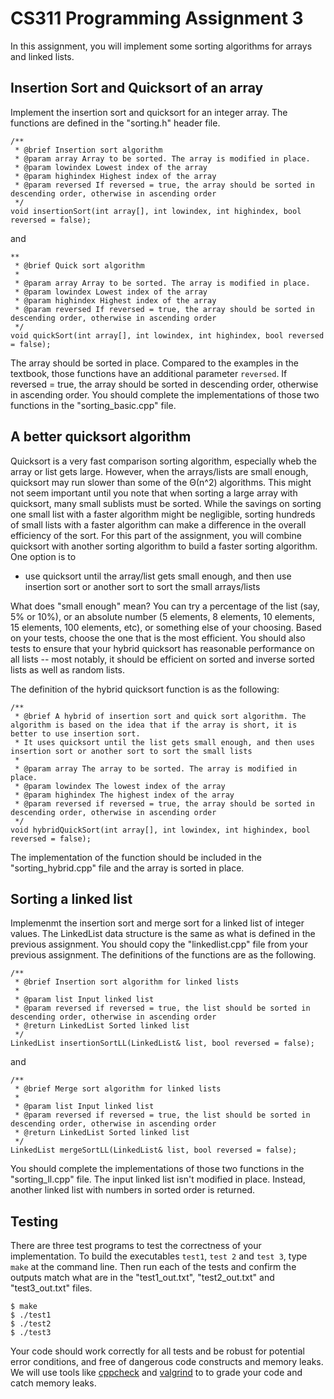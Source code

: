 # CS311 Programming Assignment 3

In this assignment, you will implement some sorting algorithms for arrays and linked lists.

## Insertion Sort and Quicksort of an array
Implement the insertion sort and quicksort for an integer array. The functions are defined in the "sorting.h" header file.
```
/**
 * @brief Insertion sort algorithm
 * @param array Array to be sorted. The array is modified in place.
 * @param lowindex Lowest index of the array
 * @param highindex Highest index of the array
 * @param reversed If reversed = true, the array should be sorted in descending order, otherwise in ascending order
 */
void insertionSort(int array[], int lowindex, int highindex, bool reversed = false);
```
and
```
**
 * @brief Quick sort algorithm
 * 
 * @param array Array to be sorted. The array is modified in place.
 * @param lowindex Lowest index of the array
 * @param highindex Highest index of the array
 * @param reversed If reversed = true, the array should be sorted in descending order, otherwise in ascending order
 */
void quickSort(int array[], int lowindex, int highindex, bool reversed = false);
```
The array should be sorted in place. Compared to the examples in the textbook, those functions have an additional parameter `reversed`. If reversed = true, the array should be sorted in descending order, otherwise in ascending order. You should complete the implementations of those two functions in the "sorting_basic.cpp" file. 

## A better quicksort algorithm
Quicksort is a very fast comparison sorting algorithm, especially wheb the array or list gets large. However, when the arrays/lists are small enough, quicksort may run slower than some of the Θ(n^2) algorithms.  This might not seem important until you note that when sorting a large array with quicksort, many small sublists must be sorted.  While the savings on sorting one small list with a faster algorithm might be negligible, sorting hundreds of small lists with a faster algorithm can make a difference in the overall efficiency of the sort.  For this part of the assignment, you will combine quicksort with another sorting algorithm to build a faster sorting algorithm. One option is to 
<ul>
<li>use quicksort until the array/list gets small enough, and then use insertion sort or another sort to sort the small arrays/lists </li>
</ul>
What does "small enough" mean?  You can try a percentage of the list (say, 5% or 10%), or an absolute number (5 elements, 8 elements, 10 elements, 15 elements, 100 elements, etc), or something else of your choosing. Based on your tests, choose the one that is the most efficient. You should also tests to ensure that your hybrid quicksort has reasonable performance on all lists -- most notably, it should be efficient on sorted and inverse sorted lists as well as random lists.  

The definition of the hybrid quicksort function is as the following:
```
/**
 * @brief A hybrid of insertion sort and quick sort algorithm. The algorithm is based on the idea that if the array is short, it is better to use insertion sort.
 * It uses quicksort until the list gets small enough, and then uses insertion sort or another sort to sort the small lists
 * 
 * @param array The array to be sorted. The array is modified in place.
 * @param lowindex The lowest index of the array
 * @param highindex The highest index of the array
 * @param reversed if reversed = true, the array should be sorted in descending order, otherwise in ascending order
 */
void hybridQuickSort(int array[], int lowindex, int highindex, bool reversed = false);
```
The implementation of the function should be included in the "sorting_hybrid.cpp" file and the array is sorted in place.

## Sorting a linked list
Implemenmt the insertion sort and merge sort for a linked list of integer values. The LinkedList data structure is the same as what is defined in the previous assignment. You should copy the "linkedlist.cpp" file from your previous assignment. The definitions of the functions are as the following. 

```
/**
 * @brief Insertion sort algorithm for linked lists
 * 
 * @param list Input linked list
 * @param reversed if reversed = true, the list should be sorted in descending order, otherwise in ascending order
 * @return LinkedList Sorted linked list
 */
LinkedList insertionSortLL(LinkedList& list, bool reversed = false);

```
and
```
/**
 * @brief Merge sort algorithm for linked lists
 * 
 * @param list Input linked list
 * @param reversed if reversed = true, the list should be sorted in descending order, otherwise in ascending order
 * @return LinkedList Sorted linked list
 */
LinkedList mergeSortLL(LinkedList& list, bool reversed = false);
```
You should complete the implementations of those two functions in the "sorting_ll.cpp" file. The input linked list isn't modified in place. Instead, another linked list with numbers in sorted order is returned. 

## Testing

There are three test programs to test the correctness of your 
implementation. To build the executables `test1`, `test 2` and `test 3`, type `make` at the command line.  Then run each of the tests and confirm the outputs match what are in the "test1_out.txt", "test2_out.txt" and "test3_out.txt" files. 
```
$ make
$ ./test1
$ ./test2
$ ./test3
```

Your code should work correctly for all tests and be robust for potential error conditions, and free of dangerous code constructs and memory leaks. 
We will use tools like [cppcheck](https://cppcheck.sourceforge.io/) and [valgrind](https://valgrind.org/) to to grade your code and catch memory leaks. 
